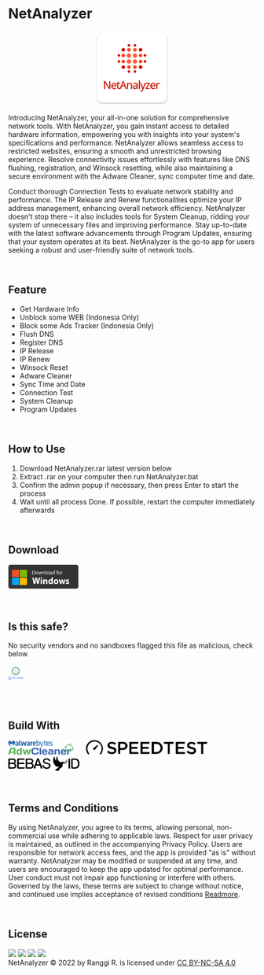 # NetAnalyzer

<p align="center">
  <picture>
    <img src="https://raw.githubusercontent.com/ranggirahman/NetAnalyzer/main/resources/Icon.png" height="150" title="NetAnalyzer">
  </picture>
</p>

Introducing NetAnalyzer, your all-in-one solution for comprehensive network tools. With NetAnalyzer, you gain instant access to detailed hardware information, empowering you with insights into your system's specifications and performance. NetAnalyzer allows seamless access to restricted websites, ensuring a smooth and unrestricted browsing experience. Resolve connectivity issues effortlessly with features like DNS flushing, registration, and Winsock resetting, while also maintaining a secure environment with the Adware Cleaner, sync computer time and date. 

Conduct thorough Connection Tests to evaluate network stability and performance. The IP Release and Renew functionalities optimize your IP address management, enhancing overall network efficiency. NetAnalyzer doesn't stop there – it also includes tools for System Cleanup, ridding your system of unnecessary files and improving performance. Stay up-to-date with the latest software advancements through Program Updates, ensuring that your system operates at its best. NetAnalyzer is the go-to app for users seeking a robust and user-friendly suite of network tools.

<br />

## Feature
- Get Hardware Info
- Unblock some WEB (Indonesia Only)
- Block some Ads Tracker (Indonesia Only)
- Flush DNS
- Register DNS
- IP Release
- IP Renew
- Winsock Reset
- Adware Cleaner
- Sync Time and Date
- Connection Test
- System Cleanup
- Program Updates

<br />

## How to Use
1. Download NetAnalyzer.rar latest version below
2. Extract .rar on your computer then run NetAnalyzer.bat
3. Confirm the admin popup if necessary, then press Enter to start the process
4. Wait until all process Done. If possible, restart the computer immediately afterwards

<br />

## Download
<a href="https://github.com/ranggirahman/NetAnalyzer/releases"><img src="https://raw.githubusercontent.com/ranggirahman/NetAnalyzer/main/resources/downloadwin.png" height="50"></a>

<br />

## Is this safe?
<p>No security vendors and no sandboxes flagged this file as malicious, check below</p>
<a href="https://www.virustotal.com/gui/file/c77f5dd414ca54eb775aa735f25d4586e67e05368c890179f2d6bd0025340af2/detection">
  <picture>
    <source srcset="https://raw.githubusercontent.com/ranggirahman/NetAnalyzer/main/resources/virustotal-dark.png" media="(prefers-color-scheme: dark)">
    <img src="https://raw.githubusercontent.com/ranggirahman/NetAnalyzer/main/resources/virustotal.png" height="30">
  </picture>
</a>

<br /><br />

## Build With 
<p>
  <picture>
    <source srcset="https://raw.githubusercontent.com/ranggirahman/NetAnalyzer/main/resources/adwarecleaner-dark.png" media="(prefers-color-scheme: dark)">
    <img src="https://raw.githubusercontent.com/ranggirahman/NetAnalyzer/main/resources/adwarecleaner.png" height="30">
  </picture>
  &nbsp;&nbsp;&nbsp;&nbsp;
  <picture>
    <source srcset="https://raw.githubusercontent.com/ranggirahman/NetAnalyzer/main/resources/speedtestnet-dark.png" media="(prefers-color-scheme: dark)">
    <img src="https://raw.githubusercontent.com/ranggirahman/NetAnalyzer/main/resources/speedtestnet.png" height="30">
  </picture>
  &nbsp;&nbsp;&nbsp;&nbsp;
  <picture>
    <source srcset="https://raw.githubusercontent.com/ranggirahman/NetAnalyzer/main/resources/bebasid-dark.png" media="(prefers-color-scheme: dark)">
    <img src="https://raw.githubusercontent.com/ranggirahman/NetAnalyzer/main/resources/bebasid.png" height="30">
  </picture>
</p>

<br />

## Terms and Conditions
By using NetAnalyzer, you agree to its terms, allowing personal, non-commercial use while adhering to applicable laws. Respect for user privacy is maintained, as outlined in the accompanying Privacy Policy. Users are responsible for network access fees, and the app is provided "as is" without warranty. NetAnalyzer may be modified or suspended at any time, and users are encouraged to keep the app updated for optimal performance. User conduct must not impair app functioning or interfere with others. Governed by the laws, these terms are subject to change without notice, and continued use implies acceptance of revised conditions [Readmore](https://github.com/ranggirahman/NetAnalyzer/blob/main/resources/Terms%20and%20Condition.md).

<br />

## License
<picture><img src="https://mirrors.creativecommons.org/presskit/icons/cc.svg?ref=chooser-v1" height="22"></picture>
<picture><img src="https://mirrors.creativecommons.org/presskit/icons/by.svg?ref=chooser-v1" height="22"></picture>
<picture><img src="https://mirrors.creativecommons.org/presskit/icons/nc.svg?ref=chooser-v1" height="22"></picture>
<picture><img src="https://mirrors.creativecommons.org/presskit/icons/sa.svg?ref=chooser-v1" height="22"></picture>
<br />
NetAnalyzer © 2022 by Ranggi R. is licensed under [CC BY-NC-SA 4.0](https://creativecommons.org/licenses/by-nc-sa/4.0/?ref=chooser-v1)
